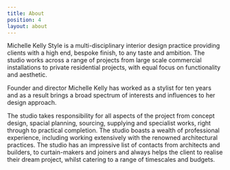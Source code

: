 ```yaml
---
title: About
position: 4
layout: about
---
```


Michelle Kelly Style is a multi-disciplinary interior design practice providing clients with a high end, bespoke finish, to any taste and ambition. The studio works across a range of projects from large scale commercial installations to private residential projects, with equal focus on functionality and aesthetic. 

Founder and director Michelle Kelly has worked as a stylist for ten years and as a result brings a broad spectrum of interests and influences to her design approach. 

The studio takes responsibility for all aspects of the project from concept design, spacial planning, sourcing, supplying and specialist works, right through to practical completion. The studio boasts a wealth of professional experience, including working extensively with the renowned architectural practices. The studio has an impressive list of contacts from architects and builders, to curtain-makers and joiners and always helps the client to realise their dream project, whilst catering to a range of timescales and budgets.